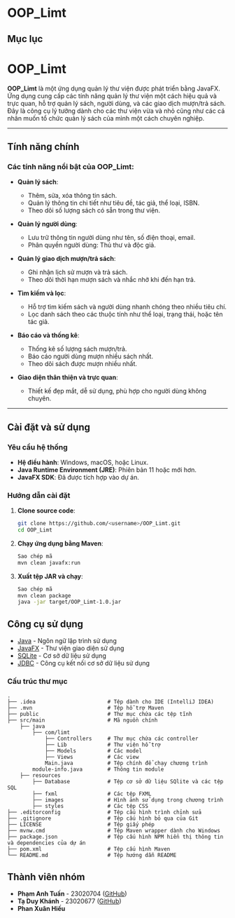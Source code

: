 # OOP_Limt
## Mục lục

# OOP_Limt

**OOP_Limt** là một ứng dụng quản lý thư viện được phát triển bằng JavaFX. Ứng dụng cung cấp các tính năng quản lý thư viện một cách hiệu quả và trực quan, hỗ trợ quản lý sách, người dùng, và các giao dịch mượn/trả sách. Đây là công cụ lý tưởng dành cho các thư viện vừa và nhỏ cũng như các cá nhân muốn tổ chức quản lý sách của mình một cách chuyên nghiệp.

---

## Tính năng chính

### Các tính năng nổi bật của **OOP_Limt**:
- **Quản lý sách**:
    - Thêm, sửa, xóa thông tin sách.
    - Quản lý thông tin chi tiết như tiêu đề, tác giả, thể loại, ISBN.
    - Theo dõi số lượng sách có sẵn trong thư viện.

- **Quản lý người dùng**:
    - Lưu trữ thông tin người dùng như tên, số điện thoại, email.
    - Phân quyền người dùng: Thủ thư và độc giả.

- **Quản lý giao dịch mượn/trả sách**:
    - Ghi nhận lịch sử mượn và trả sách.
    - Theo dõi thời hạn mượn sách và nhắc nhở khi đến hạn trả.

- **Tìm kiếm và lọc**:
    - Hỗ trợ tìm kiếm sách và người dùng nhanh chóng theo nhiều tiêu chí.
    - Lọc danh sách theo các thuộc tính như thể loại, trạng thái, hoặc tên tác giả.

- **Báo cáo và thống kê**:
    - Thống kê số lượng sách mượn/trả.
    - Báo cáo người dùng mượn nhiều sách nhất.
    - Theo dõi sách được mượn nhiều nhất.

- **Giao diện thân thiện và trực quan**:
    - Thiết kế đẹp mắt, dễ sử dụng, phù hợp cho người dùng không chuyên.

---

## Cài đặt và sử dụng
### Yêu cầu hệ thống
- **Hệ điều hành**: Windows, macOS, hoặc Linux.
- **Java Runtime Environment (JRE)**: Phiên bản 11 hoặc mới hơn.
- **JavaFX SDK**: Đã được tích hợp vào dự án.

### Hướng dẫn cài đặt

1. **Clone source code**:
   ```bash
   git clone https://github.com/<username>/OOP_Limt.git
   cd OOP_Limt
2. **Chạy ứng dụng bằng Maven**:
   ```bash
   Sao chép mã
   mvn clean javafx:run
3. **Xuất tệp JAR và chạy**:

    ```bash
    Sao chép mã
    mvn clean package
    java -jar target/OOP_Limt-1.0.jar

## Công cụ sử dụng

- [Java](https://www.java.com/en/) - Ngôn ngữ lập trình sử dụng
- [JavaFX](https://openjfx.io/) - Thư viện giao diện sử dụng
- [SQLite](https://www.sqlite.org/index.html) - Cơ sở dữ liệu sử dụng
- [JDBC](https://www.oracle.com/java/technologies/jdbc.html) - Công cụ kết nối cơ sở dữ liệu sử dụng


### Cấu trúc thư mục
    .
    ├── .idea                       # Tệp dành cho IDE (IntelliJ IDEA)
    ├── .mvn                        # Tệp hỗ trợ Maven
    ├── public                      # Thư mục chứa các tệp tĩnh
    ├── src/main                    # Mã nguồn chính
        ├── java
            ├── com/limt
                ├── Controllers     # Thư mục chứa các controller
                ├── Lib             # Thư viện hỗ trợ
                ├── Models          # Các model
                ├── Views           # Các view
                Main.java           # Tệp chính để chạy chương trình
            module-info.java        # Thông tin module
        ├── resources
            ├── Database            # Tệp cơ sở dữ liệu SQlite và các tệp SQL
            ├── fxml                # Các tệp FXML
            ├── images              # Hình ảnh sử dụng trong chương trình
            ├── styles              # Các tệp CSS
    ├── .editorconfig               # Tệp cấu hình trình chỉnh sửa
    ├── .gitignore                  # Tệp cấu hình bỏ qua của Git
    ├── LICENSE                     # Tệp giấy phép
    ├── mvnw.cmd                    # Tệp Maven wrapper dành cho Windows
    ├── package.json                # Tệp cấu hình NPM hiển thị thông tin và dependencies của dự án
    ├── pom.xml                     # Tệp cấu hình Maven
    └── README.md                   # Tệp hướng dẫn README

## Thành viên nhóm

- **Phạm Anh Tuấn** - 23020704 ([GitHub](https://github.com/Yumeio))
- **Tạ Duy Khánh** - 23020677 ([GitHub](https://github.com/khanhtaduy2k5))
- **Phan Xuân Hiếu**
